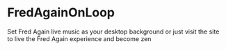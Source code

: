 # FredAgainOnLoop
Set Fred Again live music as your desktop background or just visit the site to live the Fred Again experience and become zen
